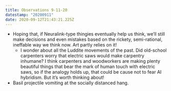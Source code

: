 ```yaml
---
title: Observations 9-11-20
datestamp: "20200911"
date: 2020-09-12T21:43:21.225Z
---
```

- Hoping that, if Neuralink-type thingies eventually help us think, we’ll still make decisions and even mistakes based on the rickety, semi-rational, ineffable way we think now. Art partly relies on it!
	- I wonder about all the Luddite movements of the past. Did old-school carpenters worry that electric saws would make carpentry inhumane? I think carpenters and woodworkers are making plenty beautiful things that bear the mark of human touch with electric saws, so if the analogy holds up, that could be cause not to fear AI hybridism. But it’s worth thinking about!
- Basil projectile vomiting at the socially distanced hang.